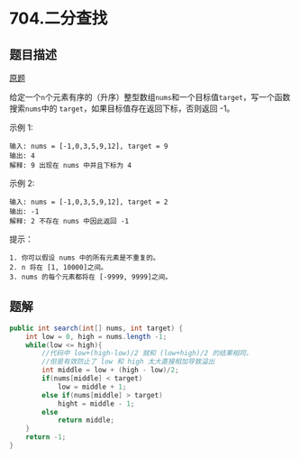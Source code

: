# 704.二分查找

## 题目描述

[原题](https://leetcode-cn.com/problems/binary-search/)

给定一个`n`个元素有序的（升序）整型数组`nums`和一个目标值`target`，写一个函数搜索`nums`中的 `target`，如果目标值存在返回下标，否则返回 -1。

示例 1:

```text
输入: nums = [-1,0,3,5,9,12], target = 9
输出: 4
解释: 9 出现在 nums 中并且下标为 4
```

示例 2:

```text
输入: nums = [-1,0,3,5,9,12], target = 2
输出: -1
解释: 2 不存在 nums 中因此返回 -1
```

提示：

```text
1. 你可以假设 nums 中的所有元素是不重复的。
2. n 将在 [1, 10000]之间。
3. nums 的每个元素都将在 [-9999, 9999]之间。
```

## 题解

```java
public int search(int[] nums, int target) {
    int low = 0, high = nums.length -1;
    while(low <= high){
        //代码中 low+(high-low)/2 就和 (low+high)/2 的结果相同，
        //但是有效防止了 low 和 high 太大直接相加导致溢出
        int middle = low + (high - low)/2;
        if(nums[middle] < target)
            low = middle + 1;
        else if(nums[middle] > target)
            hight = middle - 1;
        else 
            return middle;
    }
    return -1;
}
```

